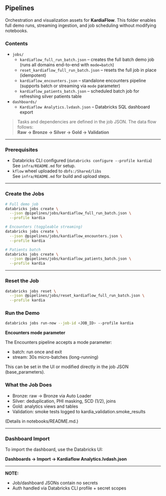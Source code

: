 ## Pipelines

Orchestration and visualization assets for **KardiaFlow**. This folder enables full demo runs, streaming ingestion, and job scheduling without modifying notebooks.

### Contents

- `jobs/`
  - `kardiaflow_full_run_batch.json` – creates the full batch demo job (runs all domains end-to-end with `mode=batch`)
  - `reset_kardiaflow_full_run_batch.json` – resets the full job in place (idempotent)
  - `kardiaflow_encounters.json` – standalone encounters pipeline (supports batch or streaming via `mode` parameter)
  - `kardiaflow_patients_batch.json` – scheduled batch job for refreshing silver patients table
- `dashboards/`
  - `Kardiaflow Analytics.lvdash.json` – Databricks SQL dashboard export

> Tasks and dependencies are defined in the job JSON. The data flow follows:  
> **Raw → Bronze → Silver → Gold → Validation**

---

### Prerequisites

- Databricks CLI configured (`databricks configure --profile kardia`)  
  See `infra/README.md` for setup.
- `kflow` wheel uploaded to `dbfs:/Shared/libs`  
  See `infra/README.md` for build and upload steps.

---

### Create the Jobs

```bash
# Full demo job
databricks jobs create \
  --json @pipelines/jobs/kardiaflow_full_run_batch.json \
  --profile kardia
```

```bash
# Encounters (toggleable streaming)
databricks jobs create \
  --json @pipelines/jobs/kardiaflow_encounters.json \
  --profile kardia
```

```bash
# Patients batch
databricks jobs create \
  --json @pipelines/jobs/kardiaflow_patients_batch.json \
  --profile kardia
```

---

### Reset the Job

```bash
databricks jobs reset \
  --json @pipelines/jobs/reset_kardiaflow_full_run_batch.json \
  --profile kardia
```

### Run the Demo

```bash
databricks jobs run-now --job-id <JOB_ID> --profile kardia
```

**Encounters mode parameter**

The Encounters pipeline accepts a mode parameter:

- batch: run once and exit
- stream: 30s micro-batches (long-running)

This can be set in the UI or modified directly in the job JSON (base_parameters).

### What the Job Does

- Bronze: raw → Bronze via Auto Loader
- Silver: deduplication, PHI masking, SCD (1/2), joins
- Gold: analytics views and tables
- Validation: smoke tests logged to kardia_validation.smoke_results

(Details in notebooks/README.md.)

---

### Dashboard Import

To import the dashboard, use the Databricks UI:

**Dashboards → Import → Kardiaflow Analytics.lvdash.json**

---

**NOTE:**

- Job/dashboard JSONs contain no secrets
- Auth handled via Databricks CLI profile + secret scopes
